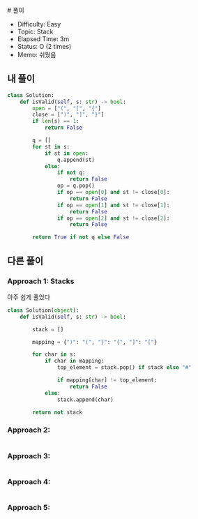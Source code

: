 ​# 풀이
- Difficulty:  Easy
- Topic:  Stack
- Elapsed Time:  3m
- Status:  O (2 times)
- Memo:  쉬웠음

## 내 풀이
```py
class Solution:
    def isValid(self, s: str) -> bool:
        open = ["(", "[", "{"]
        close = [")", "]", "}"]
        if len(s) == 1:
            return False

        q = []
        for st in s:
            if st in open:
                q.append(st)
            else:
                if not q:
                    return False
                op = q.pop()
                if op == open[0] and st != close[0]:
                    return False
                if op == open[1] and st != close[1]:
                    return False
                if op == open[2] and st != close[2]:
                    return False

        return True if not q else False
```

## 다른 풀이
### Approach 1: Stacks
아주 쉽게 풀었다
```py
class Solution(object):
    def isValid(self, s: str) -> bool:

        stack = []

        mapping = {")": "(", "}": "{", "]": "["}

        for char in s:
            if char in mapping:
                top_element = stack.pop() if stack else "#"

                if mapping[char] != top_element:
                    return False
            else:
                stack.append(char)

        return not stack
```

### Approach 2:
```py
```

### Approach 3:
```py
```

### Approach 4:
```py
```

### Approach 5:
```py
```
